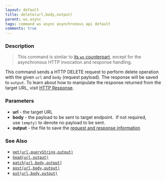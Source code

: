 ```yaml
---
layout: default
title: delete(url,body,output)
parent: ws.async
tags: command ws async asynchronous api default
comments: true
---
```



### Description
> This command is similar to [its `ws` counterpart](../ws/delete(url,body,var)), except for the asynchronous HTTP 
invocation and response handling. 

This command sends a HTTP DELETE request to perform delete operation with the given `url` and `body` (request payload).
The response will be saved to `output`. To learn about how to manipulate the response returned from the target URL, 
visit [HTTP Response](index#http-response).


### Parameters
- **url** \- the target URL
- **body** \- the payload to be sent to target endpoint.  If not required, use `(empty)` to denote no payload to 
  be sent.
- **output** \- the file to save the [request and response information](index.html#http-response)


### See Also
- [`get(url,queryString,output)`](get(url,queryString,output))
- [`head(url,output)`](head(url,output))
- [`patch(url,body,output)`](patch(url,body,output))
- [`post(url,body,output)`](post(url,body,output))
- [`put(url,body,output)`](put(url,body,output))
